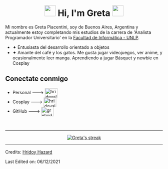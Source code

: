 <h1 align="center"><img src="https://cdn3.emoji.gg/emojis/3397_cherry_blossom.gif" width="35px"> Hi, I'm Greta <img src="https://cdn3.emoji.gg/emojis/3397_cherry_blossom.gif" width="35px"></h1>

Mi nombre es Greta Piacentini, soy de Buenos Aires, Argentina y actualmente estoy completando mis estudios de la carrera de 'Analista Programador Universitario' en la [Facultad de Informática - UNLP](https://www.info.unlp.edu.ar/).

- ✦ Entusiasta del desarrollo orientado a objetos
- ✦ Amante del café y los gatos. Me gusta jugar videojuegos, ver anime, y ocasionalmente leer manga. Aprendiendo a jugar Básquet y newbie en Cosplay

## Conectate conmigo
- Personal ---> <a href="https://instagram.com/gretoide_" target="blank"><img align="center" src="https://raw.githubusercontent.com/rahuldkjain/github-profile-readme-generator/master/src/images/icons/Social/instagram.svg" alt="hridoyalhazard" height="30" width="40" /></a><br>
- Cosplay ---> <a href="https://instagram.com/gretoide.cos" target="blank"><img align="center" src="https://raw.githubusercontent.com/rahuldkjain/github-profile-readme-generator/master/src/images/icons/Social/instagram.svg" alt="hridoyalhazard" height="30" width="40" /></a><br>
- GitHub ---> <a href="https://github.com/gretoide" target="blank"><img align="center" src="https://raw.githubusercontent.com/rahuldkjain/github-profile-readme-generator/master/src/images/icons/Social/github.svg" alt="gretoide" height="30" width="40" /></a><br>
    
<br>

<hr></hr>

<p align="center">
    <a href="https://github.com/gretoide/github-readme-streak-stats">
        <img title="✦ Get streak stats for your profile at git.io/streak-stats" alt="Greta's streak" src="https://github-readme-streak-stats.herokuapp.com/?user=gretoide&theme=black-ice&hide_border=true&stroke=0000&background=060A0CD0"/>
    </a>
</p>



-----
Credits: [Hridoy Hazard](https://github.com/HridoyHazard)

Last Edited on: 06/12/2021
